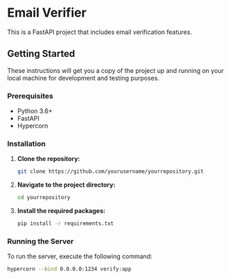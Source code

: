 # Email Verifier 
This is a FastAPI project that includes email verification features.

## Getting Started

These instructions will get you a copy of the project up and running on your local machine for development and testing purposes.

### Prerequisites

- Python 3.6+
- FastAPI
- Hypercorn

### Installation

1. **Clone the repository:**
    ```bash
    git clone https://github.com/yourusername/yourrepository.git
    ```

2. **Navigate to the project directory:**
    ```bash
    cd yourrepository
    ```

3. **Install the required packages:**
    ```bash
    pip install -r requirements.txt
    ```

### Running the Server

To run the server, execute the following command:

```bash
hypercorn --bind 0.0.0.0:1234 verify:app
